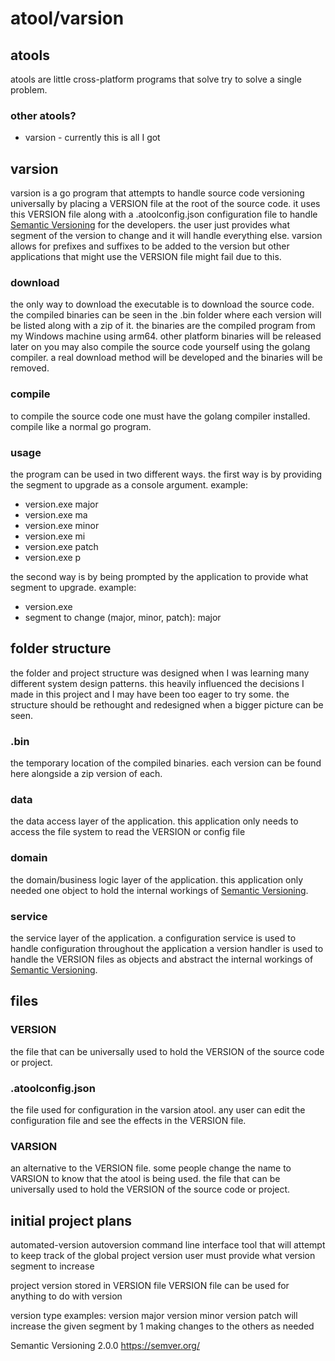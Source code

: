 
# atool/varsion

## atools

atools are little cross-platform programs that solve try to solve a single problem.

### other atools?

- varsion - currently this is all I got

## varsion

varsion is a go program that attempts to handle source code versioning universally by placing a VERSION file at the root of the source code.
it uses this VERSION file along with a .atoolconfig.json configuration file to handle [Semantic Versioning](https://semver.org/) for the developers.
the user just provides what segment of the version to change and it will handle everything else.
varsion allows for prefixes and suffixes to be added to the version but other applications that might use the VERSION file might fail due to this.

### download

the only way to download the executable is to download the source code.
the compiled binaries can be seen in the .bin folder where each version will be listed along with a zip of it.
the binaries are the compiled program from my Windows machine using arm64.
other platform binaries will be released later on
you may also compile the source code yourself using the golang compiler.
a real download method will be developed and the binaries will be removed.

### compile

to compile the source code one must have the golang compiler installed.
compile like a normal go program.

### usage

the program can be used in two different ways. 
the first way is by providing the segment to upgrade as a console argument.
example:

- version.exe major
- version.exe ma
- version.exe minor
- version.exe mi
- version.exe patch
- version.exe p

the second way is by being prompted by the application to provide what segment to upgrade.
example:

- version.exe
- segment to change (major, minor, patch): major

## folder structure

the folder and project structure was designed when I was learning many different system design patterns.
this heavily influenced the decisions I made in this project and I may have been too eager to try some.
the structure should be rethought and redesigned when a bigger picture can be seen.

### .bin

the temporary location of the compiled binaries.
each version can be found here alongside a zip version of each.

### data

the data access layer of the application.
this application only needs to access the file system to read the VERSION or config file

### domain

the domain/business logic layer of the application.
this application only needed one object to hold the internal workings of [Semantic Versioning](https://semver.org/).

### service

the service layer of the application.
a configuration service is used to handle configuration throughout the application
a version handler is used to handle the VERSION files as objects and abstract the internal workings of [Semantic Versioning](https://semver.org/).

## files

### VERSION

the file that can be universally used to hold the VERSION of the source code or project.

### .atoolconfig.json

the file used for configuration in the varsion atool.
any user can edit the configuration file and see the effects in the VERSION file.

### VARSION

an alternative to the VERSION file.
some people change the name to VARSION to know that the atool is being used.
the file that can be universally used to hold the VERSION of the source code or project.

## initial project plans

automated-version
autoversion
command line interface tool that will attempt to keep track of the global project version
user must provide what version segment to increase

project version stored in VERSION file
VERSION file can be used for anything to do with version

version type
examples:
version major
version minor
version patch
will increase the given segment by 1 making changes to the others as needed

Semantic Versioning 2.0.0
https://semver.org/
